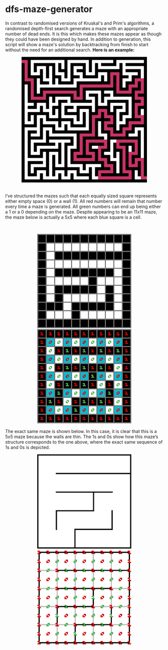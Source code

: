 # dfs-maze-generator
In contrast to randomised versions of Kruskal's and Prim's algorithms, a randomised depth-first search generates a maze with an appropriate number of dead ends. It is this which makes these mazes appear as though they could have been designed by hand. In addition to generation, this script will show a maze's solution by backtracking from finish to start without the need for an additional search. **Here is an example:**
<p align="center"><img src="example.png" width="400"></p><br>
I’ve structured the mazes such that each equally sized square represents either empty space (0) or a wall (1). All red numbers will remain that number every time a maze is generated. All green numbers can end up being either a 1 or a 0 depending on the maze. Despite appearing to be an 11x11 maze, the maze below is actually a 5x5 where each blue square is a cell.

<br><p align="center"><img src="Structured.png" width="300"> <img src="StructuredLabelled.png" width="300"></p>

The exact same maze is shown below. In this case, it is clear that this is a 5x5 maze because the walls are thin. The 1s and 0s show how this maze’s structure corresponds to the one above, where the exact same sequence of 1s and 0s is depicted.
<br><p align="center"><img src="Regular.png" width="300"> <img src="RegularLabelled.png" width="306"></p>
